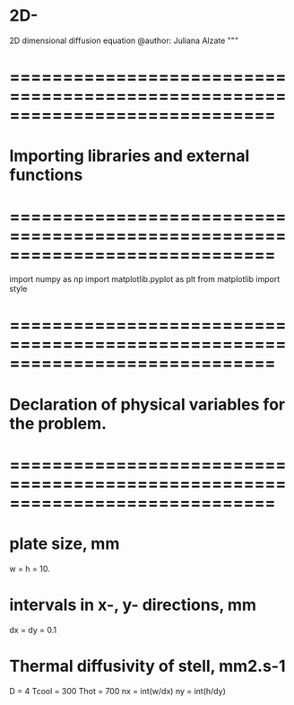 # 2D-
2D dimensional diffusion equation
@author: Juliana Alzate
"""
# =============================================================================
# Importing libraries and external functions
# =============================================================================
import numpy as np
import matplotlib.pyplot as plt
from matplotlib import style
# =============================================================================
# Declaration of physical variables for the problem.
# =============================================================================
# plate size, mm
w = h = 10.
# intervals in x-, y- directions, mm
dx = dy = 0.1
#  Thermal diffusivity of stell, mm2.s-1
D = 4
Tcool = 300
Thot = 700
nx = int(w/dx)
ny = int(h/dy)
